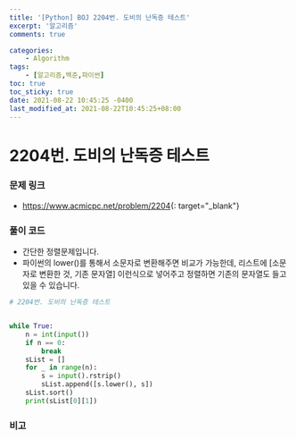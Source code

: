 ```yaml
---
title: '[Python] BOJ 2204번. 도비의 난독증 테스트'
excerpt: '알고리즘'
comments: true

categories:
    - Algorithm
tags:
    - [알고리즘,백준,파이썬]
toc: true
toc_sticky: true
date: 2021-08-22 10:45:25 -0400
last_modified_at: 2021-08-22T10:45:25+08:00
---
```


# 2204번. 도비의 난독증 테스트

### 문제 링크
- <https://www.acmicpc.net/problem/2204>{: target="\_blank"}

### 풀이 코드
- 간단한 정렬문제입니다.
- 파이썬의 lower()를 통해서 소문자로 변환해주면 비교가 가능한데, 리스트에 [소문자로 변환한 것, 기존 문자열] 이런식으로 넣어주고 정렬하면 기존의 문자열도 들고 있을 수 있습니다.

```python
# 2204번. 도비의 난독증 테스트


while True:
    n = int(input())
    if n == 0:
        break
    sList = []
    for _ in range(n):
        s = input().rstrip()
        sList.append([s.lower(), s])
    sList.sort()
    print(sList[0][1])
```

### 비고